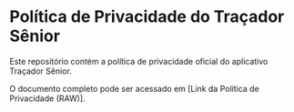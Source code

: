 # Política de Privacidade do Traçador Sênior

Este repositório contém a política de privacidade oficial do aplicativo Traçador Sênior.

O documento completo pode ser acessado em [Link da Política de Privacidade (RAW)].

